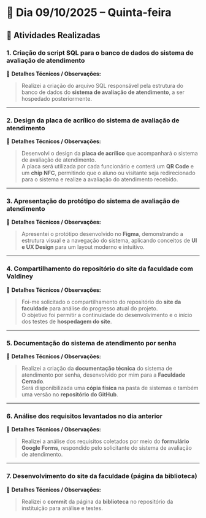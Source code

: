 # 📅 Dia 09/10/2025 – Quinta-feira

## 🧩 Atividades Realizadas

### 1. Criação do script SQL para o banco de dados do sistema de avaliação de atendimento

📌 **Detalhes Técnicos / Observações:**

> Realizei a criação do arquivo SQL responsável pela estrutura do banco de dados do **sistema de avaliação de atendimento**, a ser hospedado posteriormente.

---

### 2. Design da placa de acrílico do sistema de avaliação de atendimento

📌 **Detalhes Técnicos / Observações:**

> Desenvolvi o design da **placa de acrílico** que acompanhará o sistema de avaliação de atendimento.  
> A placa será utilizada por cada funcionário e conterá um **QR Code** e um **chip NFC**, permitindo que o aluno ou visitante seja redirecionado para o sistema e realize a avaliação do atendimento recebido.

---

### 3. Apresentação do protótipo do sistema de avaliação de atendimento

📌 **Detalhes Técnicos / Observações:**

> Apresentei o protótipo desenvolvido no **Figma**, demonstrando a estrutura visual e a navegação do sistema, aplicando conceitos de **UI e UX Design** para um layout moderno e intuitivo.

---

### 4. Compartilhamento do repositório do site da faculdade com Valdiney

📌 **Detalhes Técnicos / Observações:**

> Foi-me solicitado o compartilhamento do repositório do **site da faculdade** para análise do progresso atual do projeto.  
> O objetivo foi permitir a continuidade do desenvolvimento e o início dos testes de **hospedagem do site**.

---

### 5. Documentação do sistema de atendimento por senha

📌 **Detalhes Técnicos / Observações:**

> Realizei a criação da **documentação técnica** do sistema de atendimento por senha, desenvolvido por mim para a **Faculdade Cerrado**.  
> Será disponibilizada uma **cópia física** na pasta de sistemas e também uma versão no **repositório do GitHub**.

---

### 6. Análise dos requisitos levantados no dia anterior

📌 **Detalhes Técnicos / Observações:**

> Realizei a análise dos requisitos coletados por meio do **formulário Google Forms**, respondido pelo solicitante do sistema de avaliação de atendimento.

---

### 7. Desenvolvimento do site da faculdade (página da biblioteca)

📌 **Detalhes Técnicos / Observações:**

> Realizei o **commit** da página da **biblioteca** no repositório da instituição para análise e testes.

